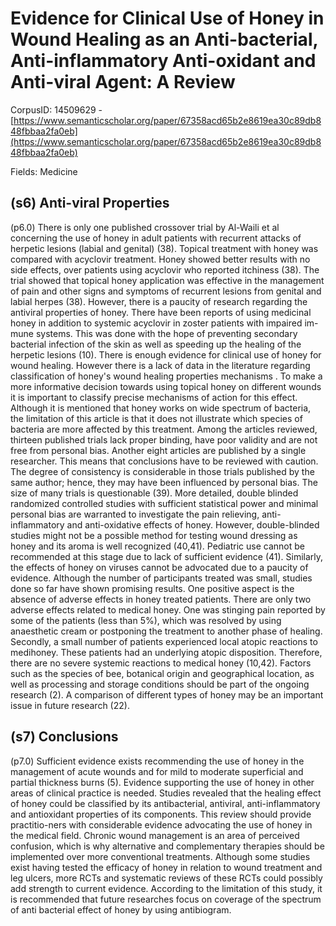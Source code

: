 # Evidence for Clinical Use of Honey in Wound Healing as an Anti-bacterial, Anti-inflammatory Anti-oxidant and Anti-viral Agent: A Review

CorpusID: 14509629 - [https://www.semanticscholar.org/paper/67358acd65b2e8619ea30c89db848fbbaa2fa0eb](https://www.semanticscholar.org/paper/67358acd65b2e8619ea30c89db848fbbaa2fa0eb)

Fields: Medicine

## (s6) Anti-viral Properties
(p6.0) There is only one published crossover trial by Al-Waili et al concerning the use of honey in adult patients with recurrent attacks of herpetic lesions (labial and genital) (38). Topical treatment with honey was compared with acyclovir treatment. Honey showed better results with no side effects, over patients using acyclovir who reported itchiness (38). The trial showed that topical honey application was effective in the management of pain and other signs and symptoms of recurrent lesions from genital and labial herpes (38). However, there is a paucity of research regarding the antiviral properties of honey. There have been reports of using medicinal honey in addition to systemic acyclovir in zoster patients with impaired im-mune systems. This was done with the hope of preventing secondary bacterial infection of the skin as well as speeding up the healing of the herpetic lesions (10). There is enough evidence for clinical use of honey for wound healing. However there is a lack of data in the literature regarding classification of honey's wound healing properties mechanisms . To make a more informative decision towards using topical honey on different wounds it is important to classify precise mechanisms of action for this effect. Although it is mentioned that honey works on wide spectrum of bacteria, the limitation of this article is that it does not illustrate which species of bacteria are more affected by this treatment. Among the articles reviewed, thirteen published trials lack proper binding, have poor validity and are not free from personal bias. Another eight articles are published by a single researcher. This means that conclusions have to be reviewed with caution. The degree of consistency is considerable in those trials published by the same author; hence, they may have been influenced by personal bias. The size of many trials is questionable (39). More detailed, double blinded randomized controlled studies with sufficient statistical power and minimal personal bias are warranted to investigate the pain relieving, anti-inflammatory and anti-oxidative effects of honey. However, double-blinded studies might not be a possible method for testing wound dressing as honey and its aroma is well recognized (40,41). Pediatric use cannot be recommended at this stage due to lack of sufficient evidence (41). Similarly, the effects of honey on viruses cannot be advocated due to a paucity of evidence. Although the number of participants treated was small, studies done so far have shown promising results. One positive aspect is the absence of adverse effects in honey treated patients. There are only two adverse effects related to medical honey. One was stinging pain reported by some of the patients (less than 5%), which was resolved by using anaesthetic cream or postponing the treatment to another phase of healing. Secondly, a small number of patients experienced local atopic reactions to medihoney. These patients had an underlying atopic disposition. Therefore, there are no severe systemic reactions to medical honey (10,42). Factors such as the species of bee, botanical origin and geographical location, as well as processing and storage conditions should be part of the ongoing research (2). A comparison of different types of honey may be an important issue in future research (22).
## (s7) Conclusions
(p7.0) Sufficient evidence exists recommending the use of honey in the management of acute wounds and for mild to moderate superficial and partial thickness burns (5). Evidence supporting the use of honey in other areas of clinical practice is needed. Studies revealed that the healing effect of honey could be classified by its antibacterial, antiviral, anti-inflammatory and antioxidant properties of its components. This review should provide practitio-ners with considerable evidence advocating the use of honey in the medical field. Chronic wound management is an area of perceived confusion, which is why alternative and complementary therapies should be implemented over more conventional treatments. Although some studies exist having tested the efficacy of honey in relation to wound treatment and leg ulcers, more RCTs and systematic reviews of these RCTs could possibly add strength to current evidence. According to the limitation of this study, it is recommended that future researches focus on coverage of the spectrum of anti bacterial effect of honey by using antibiogram.
